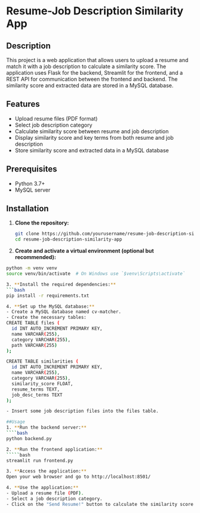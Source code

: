 # Resume-Job Description Similarity App

## Description

This project is a web application that allows users to upload a resume and match it with a job description to calculate a similarity score. The application uses Flask for the backend, Streamlit for the frontend, and a REST API for communication between the frontend and backend. The similarity score and extracted data are stored in a MySQL database.

## Features

- Upload resume files (PDF format)
- Select job description category
- Calculate similarity score between resume and job description
- Display similarity score and key terms from both resume and job description
- Store similarity score and extracted data in a MySQL database

## Prerequisites

- Python 3.7+
- MySQL server

## Installation

1. **Clone the repository:**

   ```bash
   git clone https://github.com/yourusername/resume-job-description-similarity-app.git
   cd resume-job-description-similarity-app
   
2. **Create and activate a virtual environment (optional but recommended):**
  ```bash
  python -m venv venv
  source venv/bin/activate  # On Windows use `$venv\Scripts\activate`

3. **Install the required dependencies:**
  ```bash
  pip install -r requirements.txt

4. **Set up the MySQL database:**
- Create a MySQL database named cv-matcher.
- Create the necessary tables:
CREATE TABLE files (
    id INT AUTO_INCREMENT PRIMARY KEY,
    name VARCHAR(255),
    category VARCHAR(255),
    path VARCHAR(255)
);

CREATE TABLE similarities (
    id INT AUTO_INCREMENT PRIMARY KEY,
    name VARCHAR(255),
    category VARCHAR(255),
    similarity_score FLOAT,
    resume_terms TEXT,
    job_desc_terms TEXT
);

- Insert some job description files into the files table.

##Usage
1. **Run the backend server:**
  ````bash
  python backend.py

2. **Run the frontend application:**
  `````bash
  streamlit run frontend.py

3. **Access the application:**
Open your web browser and go to http://localhost:8501/

4. **Use the application:**
- Upload a resume file (PDF).
- Select a job description category.
- Click on the "Send Resume!" button to calculate the similarity score.
